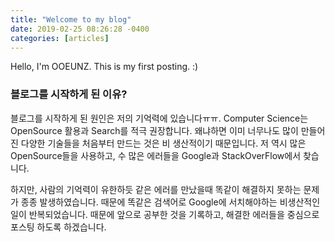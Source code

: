 ```yaml
---
title: "Welcome to my blog"
date: 2019-02-25 08:26:28 -0400
categories: [articles]
---
```


Hello, I'm OOEUNZ.
This is my first posting. :)

### 블로그를 시작하게 된 이유?
블로그를 시작하게 된 원인은 저의 기억력에 있습니다ㅠㅠ.
Computer Science는 OpenSource 활용과 Search를 적극 권장합니다. 왜냐하면 이미 너무나도 많이 만들어진 다양한 기술들을 처음부터 만드는 것은 비 생산적이기 때문입니다. 저 역시 많은 OpenSource들을 사용하고, 수 많은 에러들을 Google과 StackOverFlow에서 찾습니다.

하지만, 사람의 기억력이 유한하듯 같은 에러를 만났을때 똑같이 해결하지 못하는 문제가 종종 발생하였습니다. 때문에 똑같은 검색어로 Google에 서치해야하는 비생산적인 일이 반복되었습니다. 때문에 앞으로 공부한 것을 기록하고, 해결한 에러들을 중심으로 포스팅 하도록 하겠습니다.
